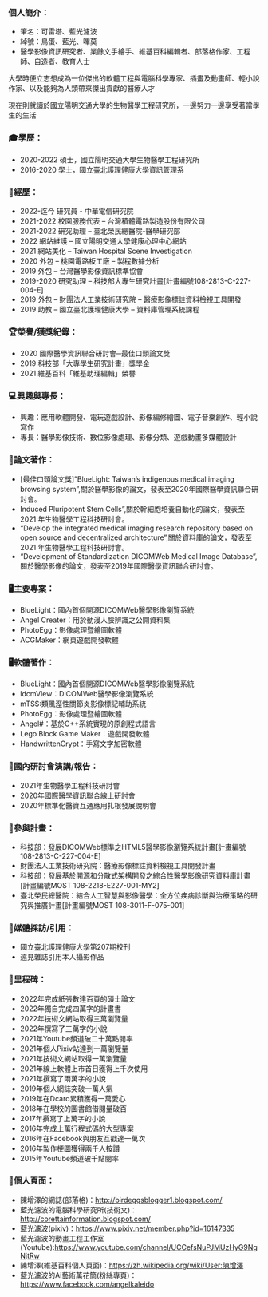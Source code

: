 ### 個人簡介：
* 筆名：可雷塔、藍光濾波
* 綽號：鳥蛋、藍光、嗶莫
* 醫學影像資訊研究者、業餘文手繪手、維基百科編輯者、部落格作家、工程師、自造者、教育人士

大學時便立志想成為一位傑出的軟體工程與電腦科學專家、插畫及動畫師、輕小說作家、以及能夠為人類帶來傑出貢獻的醫療人才

現在則就讀於國立陽明交通大學的生物醫學工程研究所，一邊努力一邊享受著當學生的生活

### 🎓學歷：
* 2020-2022 碩士，國立陽明交通大學生物醫學工程研究所
* 2016-2020 學士，國立臺北護理健康大學資訊管理系

### 📖經歷：
* 2022-迄今 研究員 - 中華電信研究院
* 2021-2022 校園服務代表 – 台灣積體電路製造股份有限公司
* 2021-2022 研究助理 – 臺北榮民總醫院-醫學研究部
* 2022 網站維護 – 國立陽明交通大學健康心理中心網站
* 2021 網站美化 – Taiwan Hospital Scene Investigation
* 2020 外包 – 桃園電路板工廠 – 製程數據分析
* 2019 外包 – 台灣醫學影像資訊標準協會
* 2019-2020 研究助理 – 科技部大專生研究計畫[計畫編號108-2813-C-227-004-E]
* 2019 外包 – 財團法人工業技術研究院 – 醫療影像標註資料檢視工具開發
* 2019 助教 – 國立臺北護理健康大學 – 資料庫管理系統課程

### 🏆榮譽/獲獎紀錄：
* 2020 國際醫學資訊聯合研討會─最佳口頭論文獎
* 2019 科技部「大專學生研究計畫」獎學金
* 2021 維基百科「維基助理編輯」榮譽

### 💻興趣與專長：
* 興趣：應用軟體開發、電玩遊戲設計、影像編修繪圖、電子音樂創作、輕小說寫作
* 專長：醫學影像技術、數位影像處理、影像分類、遊戲動畫多媒體設計

### 📔論文著作：
* [最佳口頭論文獎]”BlueLight: Taiwan’s indigenous medical imaging browsing system”,關於醫學影像的論文，發表至2020年國際醫學資訊聯合研討會。
* Induced Pluripotent Stem Cells”,關於幹細胞培養自動化的論文，發表至2021 年生物醫學工程科技研討會。
* “Develop the integrated medical imaging research repository based on open source and decentralized architecture”,關於資料庫的論文，發表至2021 年生物醫學工程科技研討會。
* “Development of Standardization DICOMWeb Medical Image Database”, 關於醫學影像的論文，發表至2019年國際醫學資訊聯合研討會。

### 🖥主要專案：
* BlueLight：國內首個開源DICOMWeb醫學影像瀏覽系統
* Angel Creater：用於動漫人臉辨識之公開資料集
* PhotoEgg：影像處理暨繪圖軟體
* ACGMaker：網頁遊戲開發軟體

### 🖥軟體著作：
* BlueLight：國內首個開源DICOMWeb醫學影像瀏覽系統
* ldcmView：DICOMWeb醫學影像瀏覽系統
* mTSS:類風溼性關節炎影像標記輔助系統
* PhotoEgg：影像處理暨繪圖軟體
* Angel#：基於C++系統實現的原創程式語言
* Lego Block Game Maker：遊戲開發軟體
* HandwrittenCrypt：手寫文字加密軟體

### 🎤國內研討會演講/報告：
* 2021年生物醫學工程科技研討會
* 2020年國際醫學資訊聯合線上研討會
* 2020年標準化醫資互通應用扎根發展說明會

### 🔬參與計畫：
* 科技部：發展DICOMWeb標準之HTML5醫學影像瀏覽系統計畫[計畫編號108-2813-C-227-004-E]
* 財團法人工業技術研究院：醫療影像標註資料檢視工具開發計畫
* 科技部：發展基於開源和分散式架構開發之綜合性醫學影像研究資料庫計畫[計畫編號MOST 108-2218-E227-001-MY2]
* 臺北榮民總醫院：結合人工智慧與影像醫學：全方位疾病診斷與治療策略的研究與推廣計畫[計畫編號MOST 108-3011-F-075-001]

### 🎥媒體採訪/引用：
* 國立臺北護理健康大學第207期校刊
* 遠見雜誌引用本人攝影作品

### 🎉里程碑：
* 2022年完成紙張數達百頁的碩士論文
* 2022年獨自完成四萬字的計畫書
* 2022年技術文網站取得三萬瀏覽量
* 2022年撰寫了三萬字的小說
* 2021年Youtube頻道破二十萬點閱率
* 2021年個人Pixiv站達到一萬瀏覽量
* 2021年技術文網站取得一萬瀏覽量
* 2021年線上軟體上市首日獲得上千次使用
* 2021年撰寫了兩萬字的小說
* 2019年個人網誌突破一萬人氣
* 2019年在Dcard累積獲得一萬愛心
* 2018年在學校的圖書館借閱量破百
* 2017年撰寫了上萬字的小說
* 2016年完成上萬行程式碼的大型專案
* 2016年在Facebook與朋友互戳達一萬次
* 2016年製作梗圖獲得兩千人按讚
* 2015年Youtube頻道破千點閱率

### 📑個人頁面：
* 陳增澤的網誌(部落格)：http://birdeggsblogger1.blogspot.com/
* 藍光濾波的電腦科學研究所(技術文)：http://corettainformation.blogspot.com/
* 藍光濾波(pixiv)：https://www.pixiv.net/member.php?id=16147335
* 藍光濾波的動畫工程工作室(Youtube):https://www.youtube.com/channel/UCCefsNuPJMUzHyG9NgNjtRw
* 陳增澤(維基百科個人頁面)：https://zh.wikipedia.org/wiki/User:陳增澤
* 藍光濾波的Ai藝術萬花筒(粉絲專頁)：https://www.facebook.com/angelkaleido

